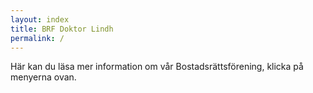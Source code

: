 ```yaml
---
layout: index
title: BRF Doktor Lindh
permalink: /
---
```

Här kan du läsa mer information om vår Bostadsrättsförening, klicka på menyerna ovan.
